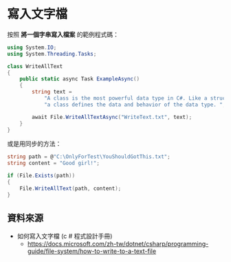 # 寫入文字檔

按照 **將一個字串寫入檔案** 的範例程式碼：

```csharp
using System.IO;
using System.Threading.Tasks;

class WriteAllText
{
    public static async Task ExampleAsync()
    {
        string text =
            "A class is the most powerful data type in C#. Like a structure, " +
            "a class defines the data and behavior of the data type. ";

        await File.WriteAllTextAsync("WriteText.txt", text);
    }
}
```

或是用同步的方法：

```csharp
string path = @"C:\OnlyForTest\YouShouldGotThis.txt";
string content = "Good girl!";

if (File.Exists(path))
{
    File.WriteAllText(path, content);
}
```

## 資料來源

* 如何寫入文字檔 (c # 程式設計手冊)
  * https://docs.microsoft.com/zh-tw/dotnet/csharp/programming-guide/file-system/how-to-write-to-a-text-file